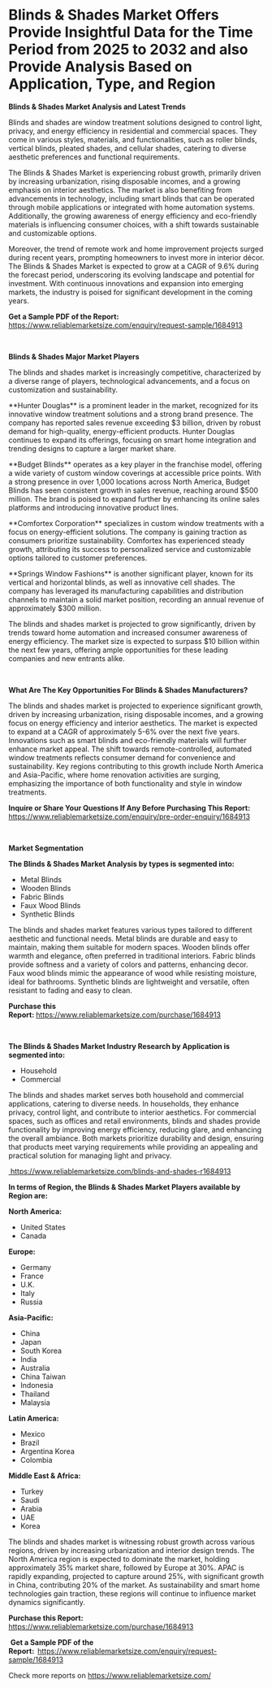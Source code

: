 <p><h1>Blinds & Shades Market Offers Provide Insightful Data for the Time Period from 2025 to 2032 and also Provide Analysis Based on Application, Type, and Region</h1></p><p><strong>Blinds & Shades Market Analysis and Latest Trends</strong></p>
<p><p>Blinds and shades are window treatment solutions designed to control light, privacy, and energy efficiency in residential and commercial spaces. They come in various styles, materials, and functionalities, such as roller blinds, vertical blinds, pleated shades, and cellular shades, catering to diverse aesthetic preferences and functional requirements. </p><p>The Blinds & Shades Market is experiencing robust growth, primarily driven by increasing urbanization, rising disposable incomes, and a growing emphasis on interior aesthetics. The market is also benefiting from advancements in technology, including smart blinds that can be operated through mobile applications or integrated with home automation systems. Additionally, the growing awareness of energy efficiency and eco-friendly materials is influencing consumer choices, with a shift towards sustainable and customizable options.</p><p>Moreover, the trend of remote work and home improvement projects surged during recent years, prompting homeowners to invest more in interior décor. The Blinds & Shades Market is expected to grow at a CAGR of 9.6% during the forecast period, underscoring its evolving landscape and potential for investment. With continuous innovations and expansion into emerging markets, the industry is poised for significant development in the coming years.</p></p>
<p><strong>Get a Sample PDF of the Report:&nbsp;</strong> <a href="https://www.reliablemarketsize.com/enquiry/request-sample/1684913?utm_campaign=1133&utm_medium=2&utm_source=Github&utm_content=ia&utm_term=02032025&utm_id=blinds-shades">https://www.reliablemarketsize.com/enquiry/request-sample/1684913</a></p>
<p>&nbsp;</p>
<p><strong>Blinds & Shades Major Market Players</strong></p>
<p><p>The blinds and shades market is increasingly competitive, characterized by a diverse range of players, technological advancements, and a focus on customization and sustainability. </p><p>**Hunter Douglas** is a prominent leader in the market, recognized for its innovative window treatment solutions and a strong brand presence. The company has reported sales revenue exceeding $3 billion, driven by robust demand for high-quality, energy-efficient products. Hunter Douglas continues to expand its offerings, focusing on smart home integration and trending designs to capture a larger market share.</p><p>**Budget Blinds** operates as a key player in the franchise model, offering a wide variety of custom window coverings at accessible price points. With a strong presence in over 1,000 locations across North America, Budget Blinds has seen consistent growth in sales revenue, reaching around $500 million. The brand is poised to expand further by enhancing its online sales platforms and introducing innovative product lines.</p><p>**Comfortex Corporation** specializes in custom window treatments with a focus on energy-efficient solutions. The company is gaining traction as consumers prioritize sustainability. Comfortex has experienced steady growth, attributing its success to personalized service and customizable options tailored to customer preferences.</p><p>**Springs Window Fashions** is another significant player, known for its vertical and horizontal blinds, as well as innovative cell shades. The company has leveraged its manufacturing capabilities and distribution channels to maintain a solid market position, recording an annual revenue of approximately $300 million.</p><p>The blinds and shades market is projected to grow significantly, driven by trends toward home automation and increased consumer awareness of energy efficiency. The market size is expected to surpass $10 billion within the next few years, offering ample opportunities for these leading companies and new entrants alike.</p></p>
<p>&nbsp;</p>
<p><strong>What Are The Key Opportunities For Blinds & Shades Manufacturers?</strong></p>
<p><p>The blinds and shades market is projected to experience significant growth, driven by increasing urbanization, rising disposable incomes, and a growing focus on energy efficiency and interior aesthetics. The market is expected to expand at a CAGR of approximately 5-6% over the next five years. Innovations such as smart blinds and eco-friendly materials will further enhance market appeal. The shift towards remote-controlled, automated window treatments reflects consumer demand for convenience and sustainability. Key regions contributing to this growth include North America and Asia-Pacific, where home renovation activities are surging, emphasizing the importance of both functionality and style in window treatments.</p></p>
<p><strong>Inquire or Share Your Questions If Any Before Purchasing This Report:</strong> <a href="https://www.reliablemarketsize.com/enquiry/pre-order-enquiry/1684913?utm_campaign=1133&utm_medium=2&utm_source=Github&utm_content=ia&utm_term=02032025&utm_id=blinds-shades">https://www.reliablemarketsize.com/enquiry/pre-order-enquiry/1684913</a></p>
<p>&nbsp;</p>
<p><strong>Market Segmentation</strong></p>
<p><strong>The Blinds & Shades Market Analysis by types is segmented into:</strong></p>
<p><ul><li>Metal Blinds</li><li>Wooden Blinds</li><li>Fabric Blinds</li><li>Faux Wood Blinds</li><li>Synthetic Blinds</li></ul></p>
<p><p>The blinds and shades market features various types tailored to different aesthetic and functional needs. Metal blinds are durable and easy to maintain, making them suitable for modern spaces. Wooden blinds offer warmth and elegance, often preferred in traditional interiors. Fabric blinds provide softness and a variety of colors and patterns, enhancing decor. Faux wood blinds mimic the appearance of wood while resisting moisture, ideal for bathrooms. Synthetic blinds are lightweight and versatile, often resistant to fading and easy to clean.</p></p>
<p><strong>Purchase this Report:&nbsp;</strong><a href="https://www.reliablemarketsize.com/purchase/1684913?utm_campaign=1133&utm_medium=2&utm_source=Github&utm_content=ia&utm_term=02032025&utm_id=blinds-shades">https://www.reliablemarketsize.com/purchase/1684913</a></p>
<p>&nbsp;</p>
<p><strong>The Blinds & Shades Market Industry Research by Application is segmented into:</strong></p>
<p><ul><li>Household</li><li>Commercial</li></ul></p>
<p><p>The blinds and shades market serves both household and commercial applications, catering to diverse needs. In households, they enhance privacy, control light, and contribute to interior aesthetics. For commercial spaces, such as offices and retail environments, blinds and shades provide functionality by improving energy efficiency, reducing glare, and enhancing the overall ambiance. Both markets prioritize durability and design, ensuring that products meet varying requirements while providing an appealing and practical solution for managing light and privacy.</p></p>
<p><a href="https://www.reliablemarketsize.com/blinds-and-shades-r1684913?utm_campaign=1133&utm_medium=2&utm_source=Github&utm_content=ia&utm_term=02032025&utm_id=blinds-shades">&nbsp;https://www.reliablemarketsize.com/blinds-and-shades-r1684913</a></p>
<p><strong>In terms of Region, the Blinds & Shades Market Players available by Region are:</strong></p>
<p>
    <p> <strong> North America: </strong>
        <ul>
            <li>United States</li>
            <li>Canada</li>
        </ul>
        </p> 
    <p> <strong> Europe: </strong>
        <ul>
            <li>Germany</li>
            <li>France</li>
            <li>U.K.</li>
            <li>Italy</li>
            <li>Russia</li>
        </ul>
        </p> 
    <p> <strong> Asia-Pacific: </strong>
        <ul>
            <li>China</li>
            <li>Japan</li>
            <li>South Korea</li>
            <li>India</li>
            <li>Australia</li>
            <li>China Taiwan</li>
            <li>Indonesia</li>
            <li>Thailand</li>
            <li>Malaysia</li>
        </ul>
        </p> 
    <p> <strong> Latin America: </strong>
        <ul>
            <li>Mexico</li>
            <li>Brazil</li>
            <li>Argentina Korea</li>
            <li>Colombia</li>
        </ul>
        </p> 
    <p> <strong> Middle East & Africa: </strong>
        <ul>
            <li>Turkey</li>
            <li>Saudi</li>
            <li>Arabia</li>
            <li>UAE</li>
            <li>Korea</li>
        </ul>
    </p>
    </p>
<p><p>The blinds and shades market is witnessing robust growth across various regions, driven by increasing urbanization and interior design trends. The North America region is expected to dominate the market, holding approximately 35% market share, followed by Europe at 30%. APAC is rapidly expanding, projected to capture around 25%, with significant growth in China, contributing 20% of the market. As sustainability and smart home technologies gain traction, these regions will continue to influence market dynamics significantly.</p></p>
<p><strong>Purchase this Report: </strong><a href="https://www.reliablemarketsize.com/purchase/1684913?utm_campaign=1133&utm_medium=2&utm_source=Github&utm_content=ia&utm_term=02032025&utm_id=blinds-shades">https://www.reliablemarketsize.com/purchase/1684913</a></p>
<p>&nbsp;<strong>Get a Sample PDF of the Report:&nbsp;&nbsp;</strong><a href="https://www.reliablemarketsize.com/enquiry/request-sample/1684913?utm_campaign=1133&utm_medium=2&utm_source=Github&utm_content=ia&utm_term=02032025&utm_id=blinds-shades">https://www.reliablemarketsize.com/enquiry/request-sample/1684913</a></p>
<p><strong></strong></p>
<p>Check more reports on <a href="https://www.reliablemarketsize.com/?utm_campaign=1133&utm_medium=2&utm_source=Github&utm_content=ia&utm_term=02032025&utm_id=blinds-shades">https://www.reliablemarketsize.com/</a></p>